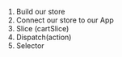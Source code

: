 1. Build our store
2. Connect our store to our App
3. Slice (cartSlice)
4. Dispatch(action)
5. Selector
